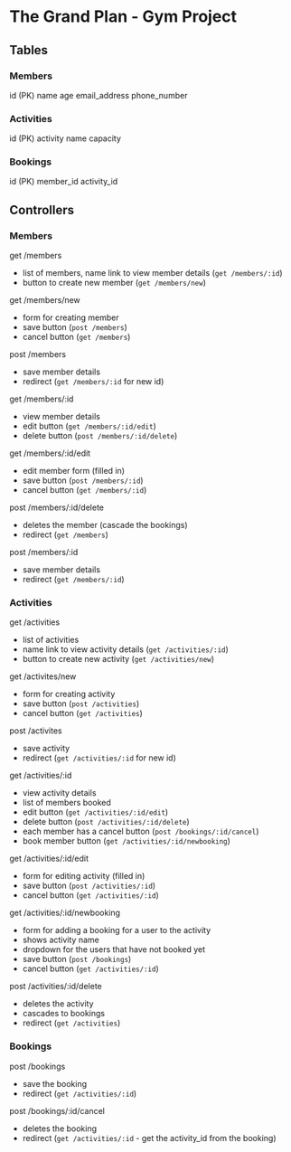 # The Grand Plan - Gym Project

## Tables

### Members

id (PK)
name
age
email_address
phone_number

### Activities

id (PK)
activity name
capacity

### Bookings

id (PK)
member_id
activity_id

## Controllers

### Members

get /members
* list of members, name link to view member details (`get /members/:id`)
* button to create new member (`get /members/new`)

get /members/new
* form for creating member
* save button (`post /members`)
* cancel button (`get /members`)

post /members
* save member details
* redirect (`get /members/:id` for new id)

get /members/:id
* view member details
* edit button (`get /members/:id/edit`)
* delete button (`post /members/:id/delete`)

get /members/:id/edit
* edit member form (filled in)
* save button (`post /members/:id`)
* cancel button (`get /members/:id`)

post /members/:id/delete
* deletes the member (cascade the bookings)
* redirect (`get /members`)

post /members/:id
* save member details
* redirect (`get /members/:id`)

### Activities

get /activities
* list of activities
* name link to view activity details (`get /activities/:id`)
* button to create new activity (`get /activities/new`)

get /activites/new
* form for creating activity
* save button (`post /activities`)
* cancel button (`get /activities`)

post /activites
* save activity
* redirect (`get /activities/:id` for new id)

get /activities/:id
* view activity details
* list of members booked
* edit button (`get /activities/:id/edit`)
* delete button (`post /activities/:id/delete`)
* each member has a cancel button (`post /bookings/:id/cancel`)
* book member button (`get /activities/:id/newbooking`)

get /activities/:id/edit
* form for editing activity (filled in)
* save button (`post /activities/:id`)
* cancel button (`get /activities/:id`)

get /activities/:id/newbooking
* form for adding a booking for a user to the activity
* shows activity name
* dropdown for the users that have not booked yet
* save button (`post /bookings`)
* cancel button (`get /activities/:id`)

post /activities/:id/delete
* deletes the activity
* cascades to bookings
* redirect (`get /activities`)

### Bookings

post /bookings
* save the booking
* redirect (`get /activities/:id`)

post /bookings/:id/cancel
* deletes the booking
* redirect (`get /activities/:id` - get the activity_id from the booking)
